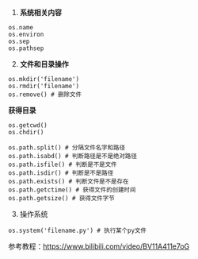 1. **系统相关内容**

```
os.name
os.environ
os.sep
os.pathsep
```

2. **文件和目录操作**

```
os.mkdir('filename')
os.rmdir('filename')
os.remove() # 删除文件
```

**获得目录**

```
os.getcwd()
os.chdir()
```

``` 
os.path.split() # 分隔文件名字和路径
os.path.isabd() # 判断路径是不是绝对路径
os.path.isfile() # 判断是不是文件
os.path.isdir() # 判断是不是路径
os.path.exists() # 判断文件是不是存在
os.path.getctime() # 获得文件的创建时间
os.path.getsize() # 获得文件字节
```

3. 操作系统

```
os.system('filename.py') # 执行某个py文件
```



参考教程：https://www.bilibili.com/video/BV11A411e7oG

